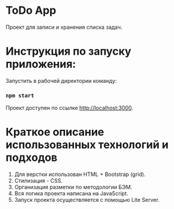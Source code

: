 # ToDo App
Проект для записи и хранения списка задач.


# Инструкция по запуску приложения:
Запустить в рабочей директории команду:

### `npm start`


Проект доступен по ссылке [http://localhost:3000](http://localhost:3000).

#  Краткое описание использованных технологий и подходов
1. Для верстки использован HTML + Bootstrap (grid).
2. Стилизация - CSS.
3. Организация разметки по методологии БЭМ.
4. Вся логика проекта написана на JavaScript.
5. Запуск проекта осуществляется с помощью Lite Server.
